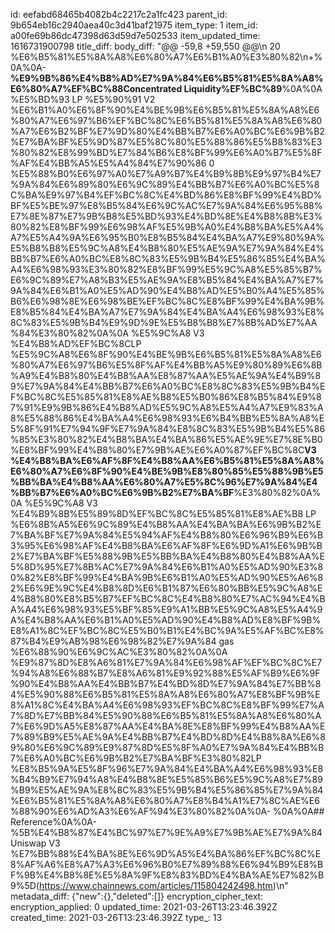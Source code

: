 id: eefabd68465b4082b4c2217c2a1fc423
parent_id: 9b654eb16c2940aea40c3d41baf21975
item_type: 1
item_id: a00fe69b86dc47398d63d59d7e502533
item_updated_time: 1616731900798
title_diff: 
body_diff: "@@ -59,8 +59,550 @@\\n 20 %E6%B5%81%E5%8A%A8%E6%80%A7%E6%B1%A0%E3%80%82\\n+%0A%0A- **%E9%9B%86%E4%B8%AD%E7%9A%84%E6%B5%81%E5%8A%A8%E6%80%A7%EF%BC%88Concentrated Liquidity%EF%BC%89**%0A%0A  %E5%BD%93 LP %E5%90%91 V2 %E6%B1%A0%E6%8F%90%E4%BE%9B%E6%B5%81%E5%8A%A8%E6%80%A7%E6%97%B6%EF%BC%8C%E6%B5%81%E5%8A%A8%E6%80%A7%E6%B2%BF%E7%9D%80%E4%BB%B7%E6%A0%BC%E6%9B%B2%E7%BA%BF%E5%9D%87%E5%8C%80%E5%88%86%E5%B8%83%E3%80%82%E8%99%BD%E7%84%B6%E8%BF%99%E6%A0%B7%E5%8F%AF%E4%BB%A5%E5%A4%84%E7%90%86 0 %E5%88%B0%E6%97%A0%E7%A9%B7%E4%B9%8B%E9%97%B4%E7%9A%84%E6%89%80%E6%9C%89%E4%BB%B7%E6%A0%BC%E5%8C%BA%E9%97%B4%EF%BC%8C%E4%BD%86%E8%BF%99%E4%BD%BF%E5%BE%97%E8%B5%84%E6%9C%AC%E7%9A%84%E6%95%88%E7%8E%87%E7%9B%B8%E5%BD%93%E4%BD%8E%E4%B8%8B%E3%80%82%E8%BF%99%E6%98%AF%E5%9B%A0%E4%B8%BA%E5%A4%A7%E5%A4%9A%E6%95%B0%E8%B5%84%E4%BA%A7%E9%80%9A%E5%B8%B8%E5%9C%A8%E4%B8%80%E5%AE%9A%E7%9A%84%E4%BB%B7%E6%A0%BC%E8%8C%83%E5%9B%B4%E5%86%85%E4%BA%A4%E6%98%93%E3%80%82%E8%BF%99%E5%9C%A8%E5%85%B7%E6%9C%89%E7%A8%B3%E5%AE%9A%E8%B5%84%E4%BA%A7%E7%9A%84%E6%B1%A0%E5%AD%90%E4%B8%AD%E5%B0%A4%E5%85%B6%E6%98%8E%E6%98%BE%EF%BC%8C%E8%BF%99%E4%BA%9B%E8%B5%84%E4%BA%A7%E7%9A%84%E4%BA%A4%E6%98%93%E8%8C%83%E5%9B%B4%E9%9D%9E%E5%B8%B8%E7%8B%AD%E7%AA%84%E3%80%82%0A%0A  %E5%9C%A8 V3 %E4%B8%AD%EF%BC%8CLP %E5%9C%A8%E6%8F%90%E4%BE%9B%E6%B5%81%E5%8A%A8%E6%80%A7%E6%97%B6%E5%8F%AF%E4%BB%A5%E9%80%89%E6%8B%A9%E4%B8%80%E4%B8%AA%E8%87%AA%E5%AE%9A%E4%B9%89%E7%9A%84%E4%BB%B7%E6%A0%BC%E8%8C%83%E5%9B%B4%EF%BC%8C%E5%85%81%E8%AE%B8%E5%B0%86%E8%B5%84%E9%87%91%E9%9B%86%E4%B8%AD%E5%9C%A8%E5%A4%A7%E9%83%A8%E5%88%86%E4%BA%A4%E6%98%93%E6%B4%BB%E5%8A%A8%E5%8F%91%E7%94%9F%E7%9A%84%E8%8C%83%E5%9B%B4%E5%86%85%E3%80%82%E4%B8%BA%E4%BA%86%E5%AE%9E%E7%8E%B0%E8%BF%99%E4%B8%80%E7%9B%AE%E6%A0%87%EF%BC%8C**V3 %E4%B8%BA%E6%AF%8F%E4%B8%AA%E6%B5%81%E5%8A%A8%E6%80%A7%E6%8F%90%E4%BE%9B%E8%80%85%E5%88%9B%E5%BB%BA%E4%B8%AA%E6%80%A7%E5%8C%96%E7%9A%84%E4%BB%B7%E6%A0%BC%E6%9B%B2%E7%BA%BF**%E3%80%82%0A%0A  %E5%9C%A8 V3 %E4%B9%8B%E5%89%8D%EF%BC%8C%E5%85%81%E8%AE%B8 LP %E6%8B%A5%E6%9C%89%E4%B8%AA%E4%BA%BA%E6%9B%B2%E7%BA%BF%E7%9A%84%E5%94%AF%E4%B8%80%E6%96%B9%E6%B3%95%E6%98%AF%E4%B8%BA%E6%AF%8F%E6%9D%A1%E6%9B%B2%E7%BA%BF%E5%88%9B%E5%BB%BA%E4%B8%80%E4%B8%AA%E5%8D%95%E7%8B%AC%E7%9A%84%E6%B1%A0%E5%AD%90%E3%80%82%E8%BF%99%E4%BA%9B%E6%B1%A0%E5%AD%90%E5%A6%82%E6%9E%9C%E4%B8%8D%E6%B1%87%E6%80%BB%E5%9C%A8%E4%B8%80%E8%B5%B7%EF%BC%8C%E4%B8%80%E7%AC%94%E4%BA%A4%E6%98%93%E5%BF%85%E9%A1%BB%E5%9C%A8%E5%A4%9A%E4%B8%AA%E6%B1%A0%E5%AD%90%E4%B8%AD%E8%BF%9B%E8%A1%8C%EF%BC%8C%E5%B0%B1%E4%BC%9A%E5%AF%BC%E8%87%B4%E9%AB%98%E6%98%82%E7%9A%84 gas %E6%88%90%E6%9C%AC%E3%80%82%0A%0A  %E9%87%8D%E8%A6%81%E7%9A%84%E6%98%AF%EF%BC%8C%E7%94%A8%E6%88%B7%E8%A6%81%E9%92%88%E5%AF%B9%E6%9F%90%E4%B8%AA%E4%BB%B7%E4%BD%8D%E7%9A%84%E7%BB%84%E5%90%88%E6%B5%81%E5%8A%A8%E6%80%A7%E8%BF%9B%E8%A1%8C%E4%BA%A4%E6%98%93%EF%BC%8C%E8%BF%99%E7%A7%8D%E7%BB%84%E5%90%88%E6%B5%81%E5%8A%A8%E6%80%A7%E6%9D%A5%E8%87%AA%E4%BA%8E%E8%BF%99%E4%B8%AA%E7%89%B9%E5%AE%9A%E4%BB%B7%E4%BD%8D%E4%B8%8A%E6%89%80%E6%9C%89%E9%87%8D%E5%8F%A0%E7%9A%84%E4%BB%B7%E6%A0%BC%E6%9B%B2%E7%BA%BF%E3%80%82LP %E8%B5%9A%E5%8F%96%E7%9A%84%E4%BA%A4%E6%98%93%E8%B4%B9%E7%94%A8%E4%B8%8E%E5%85%B6%E5%9C%A8%E7%89%B9%E5%AE%9A%E8%8C%83%E5%9B%B4%E5%86%85%E7%9A%84%E6%B5%81%E5%8A%A8%E6%80%A7%E8%B4%A1%E7%8C%AE%E6%88%90%E6%AD%A3%E6%AF%94%E3%80%82%0A%0A- %0A%0A## Reference%0A%0A- %5B%E4%B8%87%E4%BC%97%E7%9E%A9%E7%9B%AE%E7%9A%84 Uniswap V3 %E7%BB%88%E4%BA%8E%E6%9D%A5%E4%BA%86%EF%BC%8C%E8%AF%A6%E8%A7%A3%E6%96%B0%E7%89%88%E6%94%B9%E8%BF%9B%E4%B8%8E%E5%8A%9F%E8%83%BD%E4%BA%AE%E7%82%B9%5D(https://www.chainnews.com/articles/115804242498.htm)\\n"
metadata_diff: {"new":{},"deleted":[]}
encryption_cipher_text: 
encryption_applied: 0
updated_time: 2021-03-26T13:23:46.392Z
created_time: 2021-03-26T13:23:46.392Z
type_: 13